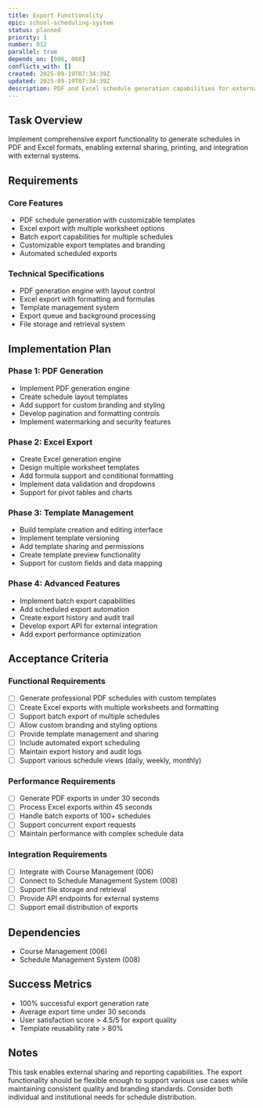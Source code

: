 ```yaml
---
title: Export Functionality
epic: school-scheduling-system
status: planned
priority: 1
number: 012
parallel: true
depends_on: [006, 008]
conflicts_with: []
created: 2025-09-19T07:34:39Z
updated: 2025-09-19T07:34:39Z
description: PDF and Excel schedule generation capabilities for external sharing and reporting
---
```


## Task Overview
Implement comprehensive export functionality to generate schedules in PDF and Excel formats, enabling external sharing, printing, and integration with external systems.

## Requirements

### Core Features
- PDF schedule generation with customizable templates
- Excel export with multiple worksheet options
- Batch export capabilities for multiple schedules
- Customizable export templates and branding
- Automated scheduled exports

### Technical Specifications
- PDF generation engine with layout control
- Excel export with formatting and formulas
- Template management system
- Export queue and background processing
- File storage and retrieval system

## Implementation Plan

### Phase 1: PDF Generation
- Implement PDF generation engine
- Create schedule layout templates
- Add support for custom branding and styling
- Develop pagination and formatting controls
- Implement watermarking and security features

### Phase 2: Excel Export
- Create Excel generation engine
- Design multiple worksheet templates
- Add formula support and conditional formatting
- Implement data validation and dropdowns
- Support for pivot tables and charts

### Phase 3: Template Management
- Build template creation and editing interface
- Implement template versioning
- Add template sharing and permissions
- Create template preview functionality
- Support for custom fields and data mapping

### Phase 4: Advanced Features
- Implement batch export capabilities
- Add scheduled export automation
- Create export history and audit trail
- Develop export API for external integration
- Add export performance optimization

## Acceptance Criteria

### Functional Requirements
- [ ] Generate professional PDF schedules with custom templates
- [ ] Create Excel exports with multiple worksheets and formatting
- [ ] Support batch export of multiple schedules
- [ ] Allow custom branding and styling options
- [ ] Provide template management and sharing
- [ ] Include automated export scheduling
- [ ] Maintain export history and audit logs
- [ ] Support various schedule views (daily, weekly, monthly)

### Performance Requirements
- [ ] Generate PDF exports in under 30 seconds
- [ ] Process Excel exports within 45 seconds
- [ ] Handle batch exports of 100+ schedules
- [ ] Support concurrent export requests
- [ ] Maintain performance with complex schedule data

### Integration Requirements
- [ ] Integrate with Course Management (006)
- [ ] Connect to Schedule Management System (008)
- [ ] Support file storage and retrieval
- [ ] Provide API endpoints for external systems
- [ ] Support email distribution of exports

## Dependencies
- Course Management (006)
- Schedule Management System (008)

## Success Metrics
- 100% successful export generation rate
- Average export time under 30 seconds
- User satisfaction score > 4.5/5 for export quality
- Template reusability rate > 80%

## Notes
This task enables external sharing and reporting capabilities. The export functionality should be flexible enough to support various use cases while maintaining consistent quality and branding standards. Consider both individual and institutional needs for schedule distribution.